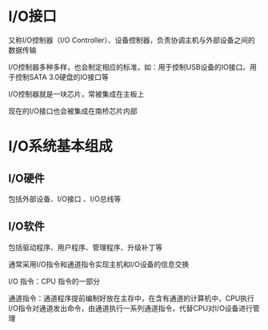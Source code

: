 # I/O接口

又称I/O控制器（I/O Controller）、设备控制器，负责协调主机与外部设备之间的数据传输

I/O控制器多种多样，也会制定相应的标准，如：用于控制USB设备的IO接口、用于控制SATA 3.0硬盘的IO接口等

I/O控制器就是一块芯片，常被集成在主板上

现在的I/O接口也会被集成在南桥芯片内部

# I/O系统基本组成

## I/O硬件

包括外部设备、I/O接口 、I/O总线等

## I/O软件

包括驱动程序、用户程序、管理程序、升级补丁等

通常采用I/O指令和通道指令实现主机和I/O设备的信息交换

I/O 指令：CPU 指令的一部分

通道指令：通道程序提前编制好放在主存中，在含有通道的计算机中，CPU执行I/O指令对通道发出命令，由通道执行一系列通道指令，代替CPU对I/O设备进行管理
